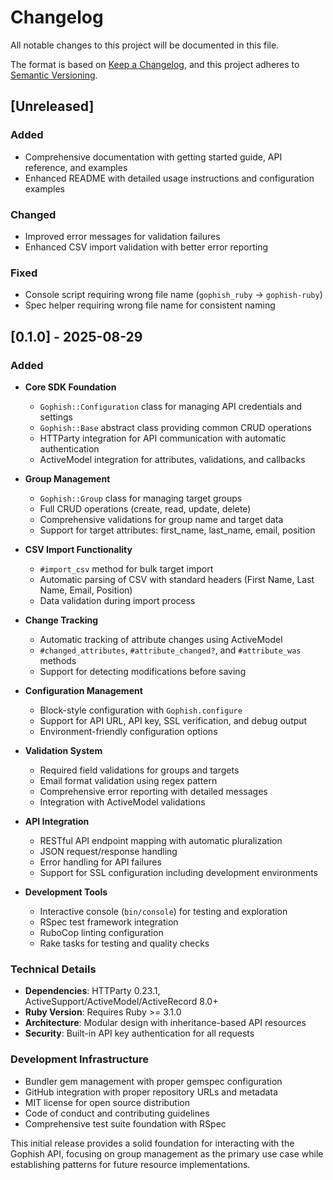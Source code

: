 # Changelog

All notable changes to this project will be documented in this file.

The format is based on [Keep a Changelog](https://keepachangelog.com/en/1.0.0/),
and this project adheres to [Semantic Versioning](https://semver.org/spec/v2.0.0.html).

## [Unreleased]

### Added
- Comprehensive documentation with getting started guide, API reference, and examples
- Enhanced README with detailed usage instructions and configuration examples

### Changed
- Improved error messages for validation failures
- Enhanced CSV import validation with better error reporting

### Fixed
- Console script requiring wrong file name (`gophish_ruby` → `gophish-ruby`)
- Spec helper requiring wrong file name for consistent naming

## [0.1.0] - 2025-08-29

### Added
- **Core SDK Foundation**
  - `Gophish::Configuration` class for managing API credentials and settings
  - `Gophish::Base` abstract class providing common CRUD operations
  - HTTParty integration for API communication with automatic authentication
  - ActiveModel integration for attributes, validations, and callbacks

- **Group Management**
  - `Gophish::Group` class for managing target groups
  - Full CRUD operations (create, read, update, delete)
  - Comprehensive validations for group name and target data
  - Support for target attributes: first_name, last_name, email, position

- **CSV Import Functionality**
  - `#import_csv` method for bulk target import
  - Automatic parsing of CSV with standard headers (First Name, Last Name, Email, Position)
  - Data validation during import process

- **Change Tracking**
  - Automatic tracking of attribute changes using ActiveModel
  - `#changed_attributes`, `#attribute_changed?`, and `#attribute_was` methods
  - Support for detecting modifications before saving

- **Configuration Management**
  - Block-style configuration with `Gophish.configure`
  - Support for API URL, API key, SSL verification, and debug output
  - Environment-friendly configuration options

- **Validation System**
  - Required field validations for groups and targets
  - Email format validation using regex pattern
  - Comprehensive error reporting with detailed messages
  - Integration with ActiveModel validations

- **API Integration**
  - RESTful API endpoint mapping with automatic pluralization
  - JSON request/response handling
  - Error handling for API failures
  - Support for SSL configuration including development environments

- **Development Tools**
  - Interactive console (`bin/console`) for testing and exploration
  - RSpec test framework integration
  - RuboCop linting configuration
  - Rake tasks for testing and quality checks

### Technical Details
- **Dependencies**: HTTParty 0.23.1, ActiveSupport/ActiveModel/ActiveRecord 8.0+
- **Ruby Version**: Requires Ruby >= 3.1.0
- **Architecture**: Modular design with inheritance-based API resources
- **Security**: Built-in API key authentication for all requests

### Development Infrastructure
- Bundler gem management with proper gemspec configuration
- GitHub integration with proper repository URLs and metadata
- MIT license for open source distribution
- Code of conduct and contributing guidelines
- Comprehensive test suite foundation with RSpec

This initial release provides a solid foundation for interacting with the Gophish API, focusing on group management as the primary use case while establishing patterns for future resource implementations.